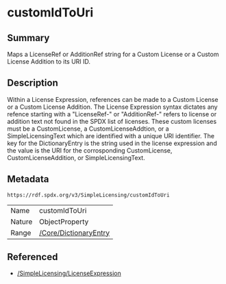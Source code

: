 <!-- Automatically generated by spec-parser v2.0.0 on 2024-01-26T22:18:46.241893+00:00 -->
<!-- SPDX-License-Identifier: Community-Spec-1.0 -->

# customIdToUri

## Summary

Maps a LicenseRef or AdditionRef string for a Custom License or a Custom License Addition to its URI ID.


## Description

Within a License Expression, references can be made to a Custom License or a Custom License Addition.
The License Expression syntax dictates any refence starting with a "LicenseRef-" or "AdditionRef-" refers to license or addition text not found in the SPDX list of licenses.
These custom licenses must be a CustomLicense, a CustomLicenseAddtion, or a SimpleLicensingText which are identified with a unique URI identifier.
The key for the DictionaryEntry is the string used in the license expression and the value is the URI for the corrosponding CustomLicense, CustomLicenseAddition, or SimpleLicensingText.


## Metadata

`https://rdf.spdx.org/v3/SimpleLicensing/customIdToUri`


| | |
|---|---|
| Name | customIdToUri |
| Nature | ObjectProperty |
| Range | [/Core/DictionaryEntry](../../Core/Classes/DictionaryEntry.md) |




## Referenced

- [/SimpleLicensing/LicenseExpression](../../SimpleLicensing/Classes/LicenseExpression.md)


